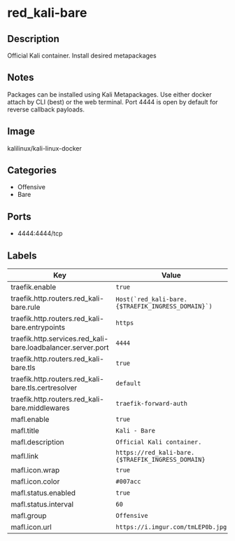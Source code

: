 # red_kali-bare

## Description
Official Kali container. Install desired metapackages

## Notes
Packages can be installed using Kali Metapackages. Use either docker attach  by CLI (best) or the web terminal. Port 4444 is open by default for reverse callback payloads.

## Image
kalilinux/kali-linux-docker

## Categories
- Offensive
- Bare

## Ports
- 4444:4444/tcp

## Labels
| Key | Value |
|-----|-------|
| traefik.enable | ```true``` |
| traefik.http.routers.red_kali-bare.rule | ```Host(`red_kali-bare.{$TRAEFIK_INGRESS_DOMAIN}`)``` |
| traefik.http.routers.red_kali-bare.entrypoints | ```https``` |
| traefik.http.services.red_kali-bare.loadbalancer.server.port | ```4444``` |
| traefik.http.routers.red_kali-bare.tls | ```true``` |
| traefik.http.routers.red_kali-bare.tls.certresolver | ```default``` |
| traefik.http.routers.red_kali-bare.middlewares | ```traefik-forward-auth``` |
| mafl.enable | ```true``` |
| mafl.title | ```Kali - Bare``` |
| mafl.description | ```Official Kali container.``` |
| mafl.link | ```https://red_kali-bare.{$TRAEFIK_INGRESS_DOMAIN}``` |
| mafl.icon.wrap | ```true``` |
| mafl.icon.color | ```#007acc``` |
| mafl.status.enabled | ```true``` |
| mafl.status.interval | ```60``` |
| mafl.group | ```Offensive``` |
| mafl.icon.url | ```https://i.imgur.com/tmLEP0b.jpg``` |

